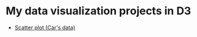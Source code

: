 # My data visualization projects in D3

* [Scatter plot (Car's data)](http://bl.ocks.org/nikhiltitus/raw/2a3a92b9c82eb76de8896ba3b935146a/)
